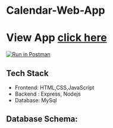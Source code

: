 # Calendar-Web-App
# View App <a href ="https://calendarapps.herokuapp.com/">click here</a>
[![Run in Postman](https://run.pstmn.io/button.svg)](https://app.getpostman.com/run-collection/6d011da370da9aa47b03)
## Tech Stack
* Frontend: HTML,CSS,JavaScript 
* Backend : Express, Nodejs
* Database: MySql
## Database Schema:
  <img src=""> </img>
